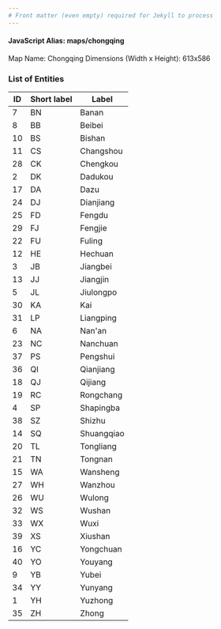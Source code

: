 ```yaml
---
# Front matter (even empty) required for Jekyll to process
---
```


#### JavaScript Alias: maps/chongqing

Map Name: Chongqing
Dimensions (Width x Height): 613x586





### List of Entities

ID | Short label | Label
---|---|---|
7|BN|Banan
8|BB|Beibei
10|BS|Bishan
11|CS|Changshou
28|CK|Chengkou
2|DK|Dadukou
17|DA|Dazu
24|DJ|Dianjiang
25|FD|Fengdu
29|FJ|Fengjie
22|FU|Fuling
12|HE|Hechuan
3|JB|Jiangbei
13|JJ|Jiangjin
5|JL|Jiulongpo
30|KA|Kai
31|LP|Liangping
6|NA|Nan'an
23|NC|Nanchuan
37|PS|Pengshui
36|QI|Qianjiang
18|QJ|Qijiang
19|RC|Rongchang
4|SP|Shapingba
38|SZ|Shizhu
14|SQ|Shuangqiao
20|TL|Tongliang
21|TN|Tongnan
15|WA|Wansheng
27|WH|Wanzhou
26|WU|Wulong
32|WS|Wushan
33|WX|Wuxi
39|XS|Xiushan
16|YC|Yongchuan
40|YO|Youyang
9|YB|Yubei
34|YY|Yunyang
1|YH|Yuzhong
35|ZH|Zhong

